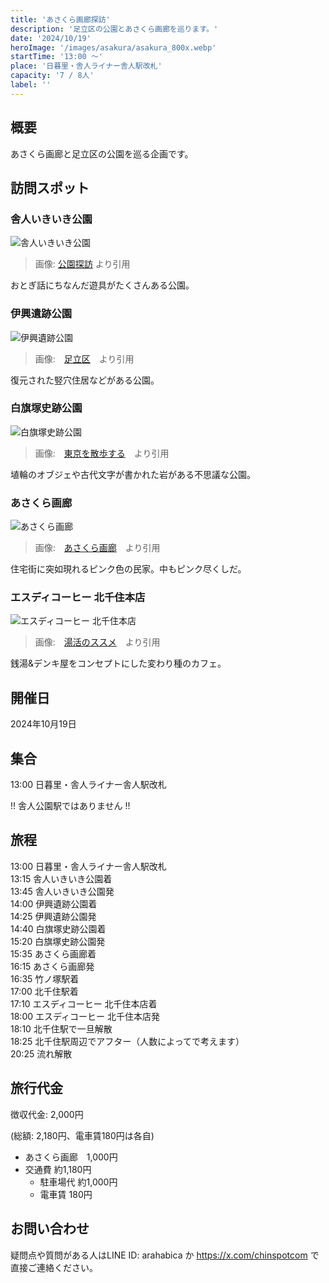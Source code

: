 ```yaml
---
title: 'あさくら画廊探訪'
description: '足立区の公園とあさくら画廊を巡ります。'
date: '2024/10/19'
heroImage: '/images/asakura/asakura_800x.webp'
startTime: '13:00 〜'
place: '日暮里・舎人ライナー舎人駅改札'
capacity: '7 / 8人'
label: ''
---
```


## 概要

あさくら画廊と足立区の公園を巡る企画です。

## 訪問スポット

### 舎人いきいき公園

![舎人いきいき公園](/images/asakura/toneriikiki_800x.webp)
> 画像: [公園探訪](https://www.koentanbo.com/toneriikiiki/) より引用

おとぎ話にちなんだ遊具がたくさんある公園。

### 伊興遺跡公園

![伊興遺跡公園](/images/asakura/ioki_800x.webp)
>  画像:　[足立区](https://www.city.adachi.tokyo.jp/bunka/ikoisekisyokai2019.html)　より引用

復元された竪穴住居などがある公園。

### 白旗塚史跡公園

![白旗塚史跡公園](/images/asakura/shirahata_800x.webp)
>  画像:　[東京を散歩する](https://www.tokyo-walk.com/park/shirahatadukashisekikouen.html)　より引用

埴輪のオブジェや古代文字が書かれた岩がある不思議な公園。

### あさくら画廊

![あさくら画廊](/images/asakura/asakura_800x.webp)
>  画像:　[あさくら画廊](https://asakura11garo.online/index.php/2022/09/27/20220927/)　より引用

住宅街に突如現れるピンク色の民家。中もピンク尽くしだ。

### エスディコーヒー 北千住本店

![エスディコーヒー 北千住本店](/images/asakura/sdcoffee_800x.webp)
>  画像:　[湯活のススメ](https://yukatsu.hatenablog.com/entry/2022/06/03/%E3%82%A8%E3%82%B9%E3%83%87%E3%82%A3%E3%83%BC%E3%82%B3%E3%83%BC%E3%83%92%E3%83%BC%EF%BD%9C%E5%8C%97%E5%8D%83%E4%BD%8F%EF%BD%9C%E6%B9%AF%E6%B4%BB%E3%83%AC%E3%83%9D%E3%83%BC%E3%83%88%EF%BC%88%E9%8A%AD)　より引用

銭湯&デンキ屋をコンセプトにした変わり種のカフェ。

## 開催日

2024年10月19日

## 集合

13:00 日暮里・舎人ライナー舎人駅改札

!! 舎人公園駅ではありません !!

## 旅程

13:00 日暮里・舎人ライナー舎人駅改札  
13:15 舎人いきいき公園着  
13:45 舎人いきいき公園発  
14:00 伊興遺跡公園着  
14:25 伊興遺跡公園発  
14:40 白旗塚史跡公園着  
15:20 白旗塚史跡公園発  
15:35 あさくら画廊着  
16:15 あさくら画廊発  
16:35 竹ノ塚駅着  
17:00 北千住駅着  
17:10 エスディコーヒー 北千住本店着  
18:00 エスディコーヒー 北千住本店発  
18:10 北千住駅で一旦解散  
18:25 北千住駅周辺でアフター（人数によってで考えます）  
20:25 流れ解散 

## 旅行代金

徴収代金: 2,000円

(総額: 2,180円、電車賃180円は各自)


- あさくら画廊　1,000円
- 交通費 約1,180円
  - 駐車場代 約1,000円
  - 電車賃 180円

## お問い合わせ

疑問点や質問がある人はLINE ID: arahabica か https://x.com/chinspotcom で直接ご連絡ください。
